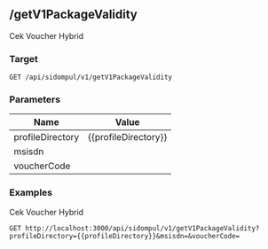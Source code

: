 ## /getV1PackageValidity
Cek Voucher Hybrid

### Target
```
GET /api/sidompul/v1/getV1PackageValidity
```

### Parameters
Name | Value
--- | ---
profileDirectory|{{profileDirectory}}
msisdn|
voucherCode|



### Examples
Cek Voucher Hybrid
```
GET http://localhost:3000/api/sidompul/v1/getV1PackageValidity?profileDirectory={{profileDirectory}}&msisdn=&voucherCode=
```

